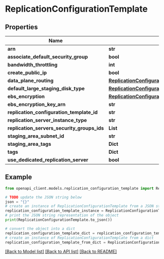 # ReplicationConfigurationTemplate


## Properties

Name | Type | Description | Notes
------------ | ------------- | ------------- | -------------
**arn** | **str** |  | [optional] 
**associate_default_security_group** | **bool** |  | [optional] 
**bandwidth_throttling** | **int** |  | [optional] 
**create_public_ip** | **bool** |  | [optional] 
**data_plane_routing** | [**ReplicationConfigurationDataPlaneRouting**](ReplicationConfigurationDataPlaneRouting.md) |  | [optional] 
**default_large_staging_disk_type** | [**ReplicationConfigurationDefaultLargeStagingDiskType**](ReplicationConfigurationDefaultLargeStagingDiskType.md) |  | [optional] 
**ebs_encryption** | [**ReplicationConfigurationEbsEncryption**](ReplicationConfigurationEbsEncryption.md) |  | [optional] 
**ebs_encryption_key_arn** | **str** |  | [optional] 
**replication_configuration_template_id** | **str** |  | 
**replication_server_instance_type** | **str** |  | [optional] 
**replication_servers_security_groups_ids** | **List** |  | [optional] 
**staging_area_subnet_id** | **str** |  | [optional] 
**staging_area_tags** | **Dict** |  | [optional] 
**tags** | **Dict** |  | [optional] 
**use_dedicated_replication_server** | **bool** |  | [optional] 

## Example

```python
from openapi_client.models.replication_configuration_template import ReplicationConfigurationTemplate

# TODO update the JSON string below
json = "{}"
# create an instance of ReplicationConfigurationTemplate from a JSON string
replication_configuration_template_instance = ReplicationConfigurationTemplate.from_json(json)
# print the JSON string representation of the object
print(ReplicationConfigurationTemplate.to_json())

# convert the object into a dict
replication_configuration_template_dict = replication_configuration_template_instance.to_dict()
# create an instance of ReplicationConfigurationTemplate from a dict
replication_configuration_template_from_dict = ReplicationConfigurationTemplate.from_dict(replication_configuration_template_dict)
```
[[Back to Model list]](../README.md#documentation-for-models) [[Back to API list]](../README.md#documentation-for-api-endpoints) [[Back to README]](../README.md)


